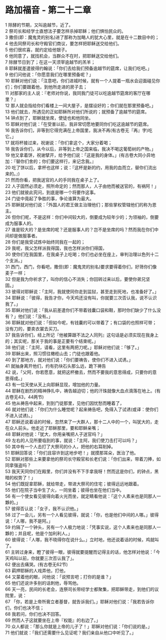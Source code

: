 # 路加福音 - 第二十二章
  
 1 除酵的节期，又叫逾越节，近了。  
 2 祭司长和经学士直想法子要怎样杀掉耶稣；他们惧怕民众的。  
 3 撒但(即：魔鬼灵的别名)进了那称为加略人的犹大心里，就是在十二数目中的；  
 4 他去同祭司长和守殿官们商议，要怎样把耶稣送交给他们。  
 5 他们很欢喜，就约定给他银子。  
 6 他同意了，就找机会，当群众不在时，把耶稣送交给他们。  
 7 除酵节日到了；在这一天须宰逾越节的羔羊；  
 8 耶稣就差遣彼得约翰说：「你们去给我们预备逾越节的筵席，让我们吃吧。」  
 9 他们问他说：「你愿意我们在哪里预备呢？」  
 10 耶稣对他们说：「注意吧，你们进城时候，就有一个人提着一瓶水会迎面碰见你们；你们要跟着他，到他所走进的房子去；  
 11 对那家的主人说：『老师对你说，我同我门徒可以吃逾越节筵席的客厅在哪里？』  
 12 那人就会指给你们看楼上一间大屋子，是摆设好的；你们就在那里预备吧。」  
 13 他们就去，所遇见的正如耶稣所对他们所说的；就预备了逾越节的筵席。  
 14 钟点到了，耶稣就坐席，使徒也和他同坐。  
 15 耶稣对他们说：「在受害以前，我非常切愿地要同你们吃这逾越节的筵席。  
 16 我告诉你们，非等到它得完满在上帝国里，我决不再(有古卷无『再』字)吃它。」  
 17 就将杯接过来，祝谢说：「你们拿这个，大家分着喝；  
 18 我告诉你们，从今以后，非等到上帝之国来临，我决不喝这葡萄树的产物。」  
 19 他又拿着饼，祝谢擘开，给予他们说：「这是我的身体。」(有古卷大同小异地加：『替你们舍的；你们要这样行，来记念我。』  
 20 吃了饼以后，拿杯也这样；说：『这杯是新的约，用我的血而立，替你们流出来的。』)  
 21 然而你看，把我送官的人的手同我在桌子上了。  
 22 人子固然必须走，照所命定的；然而那人，人子由他而被送官的，有祸阿！」  
 23 他们就彼此究问，到底是哪一个将要作这事。  
 24 门徒中竟起了争胜的事，争论谁算为最大。  
 25 耶稣就对他们说：「外国人的君王做主治理他们；那些掌权管辖他们的称为恩主。  
 26 但你们呢，不是这样：你们中间较大的，倒要成为较年少的；为领袖的，倒要成为服事人的。  
 27 谁是较大的？是坐席的呢？还是服事人的？岂不是坐席的吗？然而我在你们中间却是做服事者。  
 28 你们是我受试炼中始终同我在一起的；  
 29 我呢，我父怎样派我得国，我也怎样派你们得国，  
 30 使你们在我国里，在我桌子上吃喝；你们也必坐在座上，审判治理以色列十二个支派。」  
 31 西门，西门，你看吧，撒但(即：魔鬼灵的别名)要求要得着你们，好筛你们像麦子一样；  
 32 但是我为你祈求了，叫你的信心不消失；你回转过来以后，要使你弟兄坚固。」  
 33 彼得对耶稣说：「主阿，我就使同你走到监狱，甚至走到死地，也准备好了。」  
 34 耶稣说：「彼得，我告才你，今天鸡还没有叫，你就要三次否认我，说不认识我了。」  
 35 耶稣对他们说：「我从前差遣你们不带着钱囊口袋和鞋，那时你们缺少了什么没有？」他们说：「没有。」  
 36 耶稣就对他们说：「但如今呢，有钱囊的可以带着了；有口袋的也照样可带；没有刀的，要卖衣裳去买刀。  
 37 我告诉你们，经上所记『他被算跟不法之人同列』这句话是必须实现在我身上的；其实呢，那关于我的事是正要有个结束呢。」  
 38 他们说：「主阿，请看，这里有两把刀呢。」耶稣对他们说：「够了。」  
 39 耶稣出来，照习惯往橄榄山去；门徒也跟着他。  
 40 到了那地方，就对他们说：「你们要祷告，使你们不进入试诱。」  
 41 就抽身离开他们，约有扔块石头那么远，跪下祷告  
 42 说，「父阿，你若愿意，就把这杯撤去，然而不要我的意思得成，只要你的意思得成。」  
 43 有一位天使从天上向耶稣显现，增加他的力量。  
 44 耶稣在剧烈的精神挣扎中，祷告越迫切；他的汗珠就像大血点滴落在地上。(有古卷无43，44两节)  
 45 他从祷告中起来，到到门徒那里，见他们因忧愁而睡着了，  
 46 就对他们说：「你们为什么睡觉呢？起来祷告吧，免得入了试诱(或译：使你们不进入试诱)。」  
 47 耶稣还说着话的时候，忽然来了一大群人，那十二人中的一个，叫犹大的，走在众人前头。他走近了耶稣那里，要和耶稣亲嘴；  
 48 耶稣对他说：「犹大，你用亲嘴把人子送官吗？」  
 49 左右的人见所要临到的事，就说：「主阿，我们使刀击打可以吗？」  
 50 其中有一个人击打了大祭司的仆人，把他的右耳削掉。  
 51 耶稣回答说：「你们且容许到这地步吧！」就摸那耳朵，医治了他。  
 52 耶稣对那些上来要拿他的祭司长守殿官和长老们说：「你们出来，带着刀捧，如同拿强盗吗？  
 53 我天天同你们在殿里，你们并没有不下手拿我呀！然而这是你们，的钟点，黑暗的权势了！」  
 54 他们既捉拿耶稣，就给带走，带进大祭司的住宅；彼得远远地跟着。  
 55 他们在院子当中生了火，一同坐着；彼得也坐在他们当中。  
 56 有一个使女看见彼得向着火光而坐，就定睛看他说：「这个人素来也是同那人一夥的。」  
 57 彼得否认说：「女子，我不认识他。」  
 58 过了一会儿，另有一个人看见彼得，就说：「你，也是他们中间的人哪。」彼得说：「人哪，我不是阿。」  
 59 约隔了一个钟头，另有一个人极力地说：「凭事实说，这个人素来也是同那人一夥的；并且呢，他是个加利利人。」  
 60 彼得说：「人哪，我不晓得你在说什么。」立时地，他还说着话的时候，鸡就叫了。  
 61 主转过身来，瞪了彼得一眼，彼得就要提醒而记得主的话，他怎样对他说：「今天鸡叫以前，你就要三次否认我了」。  
 62 便出去痛哭。(有古卷无62节)  
 63 羁押耶稣的人戏弄他，打他，  
 64 又蒙着他的眼，问他说：「说预言吧；打你的是谁？」  
 65 他们还说许多别的话刺他，辱骂他。  
 66 天一亮，民间的长老会，连祭司长带经学士都聚集，把耶稣带走，到他们的议院里，说：  
 67 「你，若是上帝所膏立者基督，就告诉我们。」耶稣对他们说：「我若告诉你们，你们也决不信；  
 68 我若问，你们也决不回答。  
 69 然而人子这就要坐在上帝『权能』的右边了。」  
 70 众人都说：「那么你就是上帝的儿子了！」耶稣对他们说：「你们说的是。」  
 71 他们就说：「我们还需要什么见证呢？我们亲自从他口中听见了。」